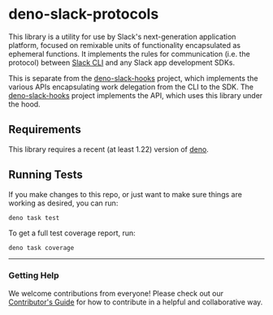 # deno-slack-protocols

This library is a utility for use by Slack's next-generation application platform, focused on remixable
units of functionality encapsulated as ephemeral functions. It implements the rules for communication (i.e. the protocol)
between [Slack CLI][cli] and any Slack app development SDKs.

This is separate from the [deno-slack-hooks][hooks] project, which implements the various APIs encapsulating
work delegation from the CLI to the SDK. The [deno-slack-hooks][hooks] project implements the API, which uses this
library under the hood.

## Requirements

This library requires a recent (at least 1.22) version of [deno](https://deno.land).

## Running Tests

If you make changes to this repo, or just want to make sure things are working as desired, you can run:

    deno task test

To get a full test coverage report, run:

    deno task coverage

---

### Getting Help

We welcome contributions from everyone! Please check out our
[Contributor's Guide](.github/CONTRIBUTING.md) for how to contribute in a
helpful and collaborative way.

[cli]: https://github.com/slackapi/slack-cli
[hooks]: https://github.com/slackapi/deno-slack-hooks